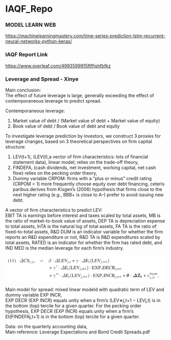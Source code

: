 # IAQF_Repo

### MODEL LEARN WEB
https://machinelearningmastery.com/time-series-prediction-lstm-recurrent-neural-networks-python-keras/

### IAQF Report Link
https://www.overleaf.com/4993599915ftffjshfbfkz

### Leverage and Spread - Xinye 

Main conclusion: <br />
The effect of future leverage is large, generally exceeding the effect of contemporaneous leverage to predict spread.

Contemporaneous leverage: 
1. Market value of debt / (Market value of debt + Market value of equity)
2. Book value of debt / Book value of debt and equity 

To investigate leverage prediction by investors, we construct 3 proxies for leverage changes, based on 3 theoretical perspectives on firm capital structure:
1. LEV(t+1), (LEV(t),a vector of firm characteristics: lots of financial statement data), linear model; relies on the trade-off theory, 
2. FINDEFA, (cash dividends, net investment, working capital, net cash flow) relies on the pecking order theory, 
3. Dummy variable CRPOM: firms with a “plus or minus” credit rating (CRPOM = 1) more frequently choose equity over debt financing, ceteris paribus.derives from Kisgen’s (2006) hypothesis that firms close to the next higher rating (e.g., BBB+ is close to A–) prefer to avoid issuing new debt.

A vector of firm characteristics to predict LEV: <br />
EBIT TA is earnings before interest and taxes scaled by total assets, MB is the ratio of market-to-book value of assets, DEP TA is depreciation expense to total assets, lnTA is the natural log of total assets, FA TA is the ratio of fixed-to-total assets, R&D DUM is an indicator variable for whether the firm reports an R&D expenditure or not, R&D TA is R&D expenditures scaled by total assets, RATED is an indicator for whether the firm has rated debt, and IND MED is the median leverage for each firm’s industry.

![alt text](https://github.com/xinyexu/Enrollment-Workshop/blob/master/Leverage%20Expectations%20and%20Bond%20Credit%20Spreads.png)

Main model for spread: mixed linear modeld with quadratic term of LEV and dummy variable EXP INCR, <br />
EXP DECR (EXP INCR) equals unity when a firm’s (LEV∗j,t+1 − LEVj,t) is in the bottom (top) tercile for a given quarter. For the pecking order hypothesis, EXP DECR (EXP INCR) equals unity when a firm’s Et(FINDEFAj,t+1) is in the bottom (top) tercile for a given quarter.

Data: on the quarterly accounting data, <br />
Main reference: Leverage Expectations and Bond Credit Spreads.pdf
